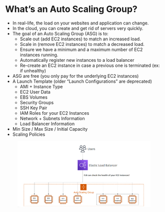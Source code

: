 # What’s an Auto Scaling Group?

* In real-life, the load on your websites and application can change.&#x20;
* In the cloud, you can create and get rid of servers very quickly.&#x20;
* The goal of an Auto Scaling Group (ASG) is to:&#x20;
  * Scale out (add EC2 instances) to match an increased load.&#x20;
  * Scale in (remove EC2 instances) to match a decreased load.&#x20;
  * Ensure we have a minimum and a maximum number of EC2 instances running.&#x20;
  * Automatically register new instances to a load balancer&#x20;
  * Re-create an EC2 instance in case a previous one is terminated (ex: if unhealthy)
* ASG are free (you only pay for the underlying EC2 instances)
* A Launch Template (older “Launch Configurations” are deprecated)&#x20;
  * AMI + Instance Type&#x20;
  * EC2 User Data&#x20;
  * EBS Volumes&#x20;
  * Security Groups&#x20;
  * SSH Key Pair&#x20;
  * IAM Roles for your EC2 Instances&#x20;
  * Network + Subnets Information&#x20;
  * Load Balancer Information&#x20;
* Min Size / Max Size / Initial Capacity&#x20;
* Scaling Policies

<figure><img src="../../.gitbook/assets/image (4).png" alt=""><figcaption></figcaption></figure>
